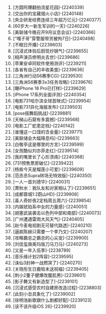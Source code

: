 
1. [方圆阿爆翻拍流星花园]-[2240339]
1. [交出你的宝藏烟火小店]-[2240148]
1. [央企研发经费连续三年超万亿元]-[2240377]
1. [60岁大一新生军训的一天]-[2240226]
1. [美联储今晚召开9月议息会议]-[2240366]
1. [“嘎子哥”穿警服带货被拘7日]-[2240498]
1. [不眠日开播]-[2239603]
1. [沉浸式体验后厨现炒锅气]-[2239655]
1. [相声演员修明炎去世]-[2239686]
1. [苹果安卓同软件使用测评]-[2239211]
1. [各省有自己的丰收美食]-[2239636]
1. [三角洲行动S6赛季CG]-[2239530]
1. [三角洲S6赛季3x3任务攻略]-[2239676]
1. [曝iPhone 18 Pro已打样]-[2239629]
1. [iPhone 17系列全面评测]-[2240354]
1. [电影731哈尔滨全球首映式]-[2239954]
1. [电影731异化海报发布]-[2239503]
1. [pose摇舞蹈挑战]-[2239881]
1. [天梯山石窟有多震撼]-[2239568]
1. [电影工厂蛇患定档]-[2240142]
1. [谁懂这一口馍的含金量]-[2239771]
1. [美联储会大幅降息吗]-[2239663]
1. [白敬亭这是哪里的方言]-[2239599]
1. [女孩酷似刘亦菲走红]-[2239514]
1. [我的嘴里长了心形溃疡]-[2240368]
1. [731预售票房破亿]-[2239422]
1. [杨紫今天是榴莲小可爱]-[2239609]
1. [范丞丞Supra转场无特效版]-[2240350]
1. [一人一首刘德华]-[2240031]
1. [萧秋水：我队友和对家相认了]-[2239651]
1. [成都蓉城1:2蔚山HD]-[2239908]
1. [喜人奇妙夜2定档周五周六]-[2239854]
1. [内娱琥珀系中女的力量感]-[2240051]
1. [胡塞武装袭击以色列中部和南部]-[2240073]
1. [广州遭遇雷雨大风天气]-[2240405]
1. [赵今麦电视剧无可替代路透]-[2240210]
1. [逼疯陈赫只需要一个李乃文]-[2240207]
1. [攻略霸总之霸总的心尖宠]-[2239900]
1. [刘佳玺唐奥玛版刀马刀马]-[2240273]
1. [又是一年入伍季]-[2238789]
1. [音乐缘计划2阵容]-[2239595]
1. [诛仙3封神一战燃哭了]-[2240270]
1. [关晓彤生日鹿晗未送祝福]-[2239405]
1. [刺小2董子健爆改腹肌男]-[2239601]
1. [影子舞又有新造型了]-[2239101]
1. [沉浸式感受农村自建房改造过程]-[2238803]
1. [此刻小丑具象化了]-[2239002]
1. [徐明浩新歌跟什么剧都好配]-[2239123]
1. [该不该升级iOS 26]-[2239920]